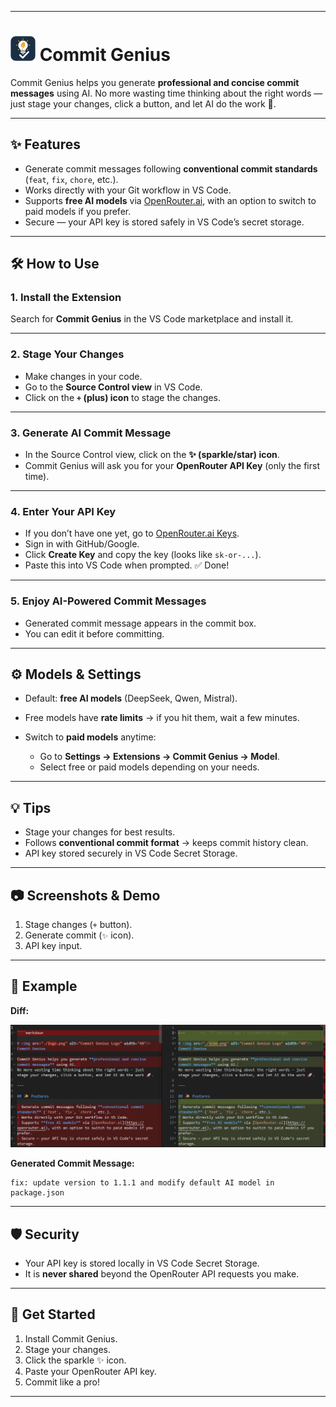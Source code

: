 
---

# <img src="./icon.png" alt="Commit Genius Logo" width="40"/> Commit Genius

Commit Genius helps you generate **professional and concise commit messages** using AI.
No more wasting time thinking about the right words — just stage your changes, click a button, and let AI do the work 🚀.

---

## ✨ Features

* Generate commit messages following **conventional commit standards** (`feat`, `fix`, `chore`, etc.).
* Works directly with your Git workflow in VS Code.
* Supports **free AI models** via [OpenRouter.ai](https://openrouter.ai), with an option to switch to paid models if you prefer.
* Secure — your API key is stored safely in VS Code’s secret storage.

---

## 🛠️ How to Use

### 1. Install the Extension

Search for **Commit Genius** in the VS Code marketplace and install it.

---

### 2. Stage Your Changes

* Make changes in your code.
* Go to the **Source Control view** in VS Code.
* Click on the **`+` (plus) icon** to stage the changes.


---

### 3. Generate AI Commit Message

* In the Source Control view, click on the **✨ (sparkle/star) icon**.
* Commit Genius will ask you for your **OpenRouter API Key** (only the first time).


---

### 4. Enter Your API Key

* If you don’t have one yet, go to [OpenRouter.ai Keys](https://openrouter.ai/keys).
* Sign in with GitHub/Google.
* Click **Create Key** and copy the key (looks like `sk-or-...`).
* Paste this into VS Code when prompted. ✅ Done!

---

### 5. Enjoy AI-Powered Commit Messages

* Generated commit message appears in the commit box.
* You can edit it before committing.

---

## ⚙️ Models & Settings

* Default: **free AI models** (DeepSeek, Qwen, Mistral).
* Free models have **rate limits** → if you hit them, wait a few minutes.
* Switch to **paid models** anytime:

  * Go to **Settings → Extensions → Commit Genius → Model**.
  * Select free or paid models depending on your needs.

---

## 💡 Tips

* Stage your changes for best results.
* Follows **conventional commit format** → keeps commit history clean.
* API key stored securely in VS Code Secret Storage.

---

## 📷 Screenshots & Demo

1. Stage changes (`+` button).
2. Generate commit (`✨` icon).
3. API key input.


---

## 📝 Example

**Diff:**

![Generate commit](./example.png)

**Generated Commit Message:**

```
fix: update version to 1.1.1 and modify default AI model in package.json
```

---

## 🛡️ Security

* Your API key is stored locally in VS Code Secret Storage.
* It is **never shared** beyond the OpenRouter API requests you make.

---

## 🚀 Get Started

1. Install Commit Genius.
2. Stage your changes.
3. Click the sparkle ✨ icon.
4. Paste your OpenRouter API key.
5. Commit like a pro!

---


